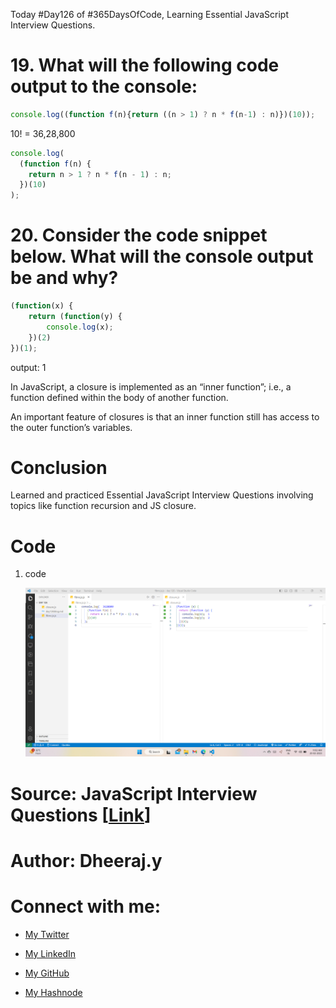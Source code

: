 Today #Day126 of #365DaysOfCode, Learning Essential JavaScript Interview Questions.

# 19\. **What will the following code output to the console:**

```javascript
console.log((function f(n){return ((n > 1) ? n * f(n-1) : n)})(10));
```

10! = 36,28,800

```javascript
console.log(
  (function f(n) {
    return n > 1 ? n * f(n - 1) : n;
  })(10)
);
```

# 20\. **Consider the code snippet below. What will the console output be and why?**

```javascript
(function(x) {
    return (function(y) {
        console.log(x);
    })(2)
})(1);
```

output: 1

In JavaScript, a closure is implemented as an “inner function”; i.e., a function defined within the body of another function.

An important feature of closures is that an inner function still has access to the outer function’s variables.

# Conclusion

Learned and practiced Essential JavaScript Interview Questions involving topics like function recursion and JS closure.

# Code

1. code
    
    ![Alt text](1.%20day126%20code.png)
    

# Source: JavaScript Interview Questions \[[Link](https://www.toptal.com/javascript/interview-questions)\]

# Author: Dheeraj.y

# Connect with me:

* [My Twitter](https://twitter.com/yssdheeraj)
    
* [My LinkedIn](https://www.linkedin.com/in/dheerajy1/)
    
* [My GitHub](https://github.com/dheerajy1)
    
* [My Hashnode](https://dheerajy1.hashnode.dev/)